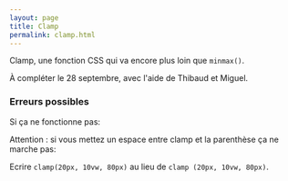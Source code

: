 ```yaml
---
layout: page
title: Clamp
permalink: clamp.html
---
```


Clamp, une fonction CSS qui va encore plus loin que `minmax()`.

À compléter le 28 septembre, avec l'aide de Thibaud et Miguel.

### Erreurs possibles

Si ça ne fonctionne pas:

Attention : si vous mettez un espace entre clamp et la parenthèse ça ne marche pas:

Ecrire `clamp(20px, 10vw, 80px)` au lieu de `clamp (20px, 10vw, 80px)`.
